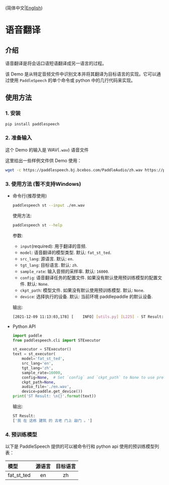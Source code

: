 (简体中文|[English](./README.md))
# 语音翻译

## 介绍
语音翻译是将会话口语短语翻译成另一语言的过程。

该 Demo 是从特定音频文件中识别文本并将其翻译为目标语言的实现。它可以通过使用 `PaddleSpeech` 的单个命令或 python 中的几行代码来实现。

## 使用方法
### 1. 安装
```bash
pip install paddlespeech
```

### 2. 准备输入
这个 Demo 的输入是 WAV(`.wav`) 语音文件

这里给出一些样例文件供 Demo 使用：
```bash
wget -c https://paddlespeech.bj.bcebos.com/PaddleAudio/zh.wav https://paddlespeech.bj.bcebos.com/PaddleAudio/en.wav
```

### 3. 使用方法 (暂不支持Windows)
- 命令行(推荐使用)
  ```bash
  paddlespeech st --input ./en.wav
  ```
  使用方法:
  ```bash
  paddlespeech st --help
  ```
  参数:
  - `input`(required): 用于翻译的音频.
  - `model`: 语音翻译的模型类型. 默认: `fat_st_ted`.
  - `src_lang`: 源语言. 默认: `en`.
  - `tgt_lang`: 目标语言. 默认: `zh`.
  - `sample_rate`: 输入音频的采样率. 默认: `16000`.
  - `config`: 语音翻译任务的配置文件. 如果没有默认使用预训练模型的配置文件. 默认: `None`.
  - `ckpt_path`: 模型文件. 如果没有默认使用预训练模型. 默认: `None`.
  - `device`: 选择执行的设备. 默认: 当前环境 paddlepaddle 的默认设备.

  输出:
  ```bash
  [2021-12-09 11:13:03,178] [    INFO] [utils.py] [L225] - ST Result: ['我 在 这栋 建筑 的 古老 门上 敲门 。']
  ```

- Python API
  ```python
  import paddle
  from paddlespeech.cli import STExecutor
  
  st_executor = STExecutor()
  text = st_executor(
      model='fat_st_ted',
      src_lang='en',
      tgt_lang='zh',
      sample_rate=16000,
      config=None,  # Set `config` and `ckpt_path` to None to use pretrained model.
      ckpt_path=None,
      audio_file='./en.wav',
      device=paddle.get_device())
  print('ST Result: \n{}'.format(text))
  ```

  输出:
  ```bash
  ST Result:
  ['我 在 这栋 建筑 的 古老 门上 敲门 。'] 
  ```


### 4. 预训练模型

以下是 PaddleSpeech 提供的可以被命令行和 python api 使用的预训练模型列表：

| 模型 | 源语言 | 目标语言
| :--- | :---: | :---: |
| fat_st_ted| en| zh
